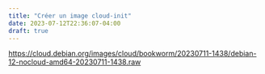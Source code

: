 ```yaml
---
title: "Créer un image cloud-init"
date: 2023-07-12T22:36:07-04:00
draft: true
---
```


https://cloud.debian.org/images/cloud/bookworm/20230711-1438/debian-12-nocloud-amd64-20230711-1438.raw
